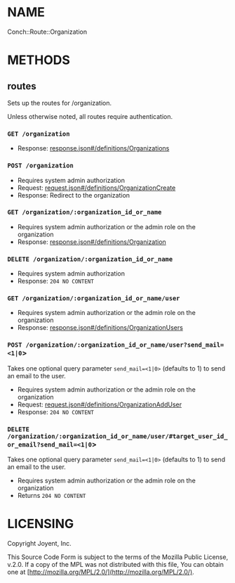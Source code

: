 # NAME

Conch::Route::Organization

# METHODS

## routes

Sets up the routes for /organization.

Unless otherwise noted, all routes require authentication.

### `GET /organization`

- Response: [response.json#/definitions/Organizations](../json-schema/response.json#/definitions/Organizations)

### `POST /organization`

- Requires system admin authorization
- Request: [request.json#/definitions/OrganizationCreate](../json-schema/request.json#/definitions/OrganizationCreate)
- Response: Redirect to the organization

### `GET /organization/:organization_id_or_name`

- Requires system admin authorization or the admin role on the organization
- Response: [response.json#/definitions/Organization](../json-schema/response.json#/definitions/Organization)

### `DELETE /organization/:organization_id_or_name`

- Requires system admin authorization
- Response: `204 NO CONTENT`

### `GET /organization/:organization_id_or_name/user`

- Requires system admin authorization or the admin role on the organization
- Response: [response.json#/definitions/OrganizationUsers](../json-schema/response.json#/definitions/OrganizationUsers)

### `POST /organization/:organization_id_or_name/user?send_mail=<1|0`>

Takes one optional query parameter `send_mail=<1|0>` (defaults to 1) to send
an email to the user.

- Requires system admin authorization or the admin role on the organization
- Request: [request.json#/definitions/OrganizationAddUser](../json-schema/request.json#/definitions/OrganizationAddUser)
- Response: `204 NO CONTENT`

### `DELETE /organization/:organization_id_or_name/user/#target_user_id_or_email?send_mail=<1|0`>

Takes one optional query parameter `send_mail=<1|0>` (defaults to 1) to send
an email to the user.

- Requires system admin authorization or the admin role on the organization
- Returns `204 NO CONTENT`

# LICENSING

Copyright Joyent, Inc.

This Source Code Form is subject to the terms of the Mozilla Public License,
v.2.0. If a copy of the MPL was not distributed with this file, You can obtain
one at [http://mozilla.org/MPL/2.0/](http://mozilla.org/MPL/2.0/).
